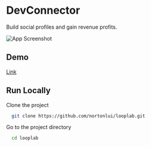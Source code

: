 # DevConnector

Build social profiles and gain revenue profits.

![App Screenshot](https://i.ibb.co/qJyg29X/loopback.png)

## Demo

[Link](https://codepen.io/nortonlui/pen/mdmWBYE)

## Run Locally

Clone the project

```bash
  git clone https://github.com/nortonlui/looplab.git
```

Go to the project directory

```bash
  cd looplab
```
